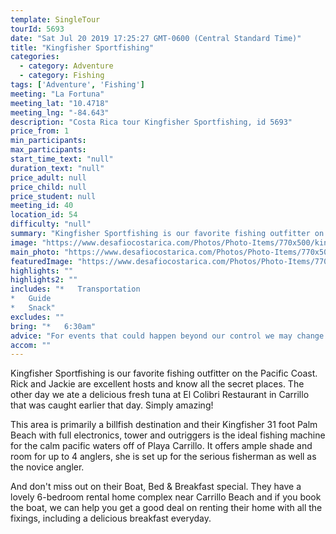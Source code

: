 ```yaml
---
template: SingleTour
tourId: 5693
date: "Sat Jul 20 2019 17:25:27 GMT-0600 (Central Standard Time)"
title: "Kingfisher Sportfishing"
categories: 
  - category: Adventure
  - category: Fishing
tags: ['Adventure', 'Fishing']
meeting: "La Fortuna"
meeting_lat: "10.4718"
meeting_lng: "-84.643"
description: "Costa Rica tour Kingfisher Sportfishing, id 5693"
price_from: 1
min_participants: 
max_participants: 
start_time_text: "null"
duration_text: "null"
price_adult: null
price_child: null
price_student: null
meeting_id: 40
location_id: 54
difficulty: "null"
summary: "Kingfisher Sportfishing is our favorite fishing outfitter on the Pacific Coast. Rick and Jackie are excellent hosts and know all the secret places."
image: "https://www.desafiocostarica.com/Photos/Photo-Items/770x500/kingfisher-sportfishing-1414620221.jpg"
main_photo: "https://www.desafiocostarica.com/Photos/Photo-Items/770x500/kingfisher-sportfishing-1414620221.jpg"
featuredImage: "https://www.desafiocostarica.com/Photos/Photo-Items/770x500/kingfisher-sportfishing-1414620221.jpg"
highlights: ""
highlights2: ""
includes: "*   Transportation
*   Guide
*   Snack"
excludes: ""
bring: "*   6:30am"
advice: "For events that could happen beyond our control we may change to a more-suitable tour with an equal or similar adventure-appeal or offer other tour options so you don't miss out on a fun day in Costa Rica. We reserve the right to cancel a trip due to unfavorable conditions & will only run a tour according to our policies. Full refund is given if (on rare occasion) no tour is run."
accom: ""
---
```

Kingfisher Sportfishing is our favorite fishing outfitter on the Pacific Coast. Rick and Jackie are excellent hosts and know all the secret places. The other day we ate a delicious fresh tuna at El Colibri Restaurant in Carrillo that was caught earlier that day. Simply amazing!

This area is primarily a billfish destination and their Kingfisher 31 foot Palm Beach with full electronics, tower and outriggers is the ideal fishing machine for the calm pacific waters off of Playa Carrillo. It offers ample shade and room for up to 4 anglers, she is set up for the serious fisherman as well as the novice angler.

And don't miss out on their Boat, Bed & Breakfast special. They have a lovely 6-bedroom rental home complex near Carrillo Beach and if you book the boat, we can help you get a good deal on renting their home with all the fixings, including a delicious breakfast everyday.